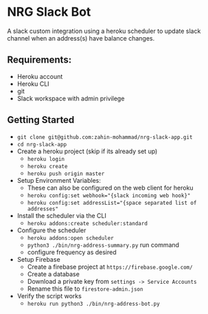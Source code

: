 # NRG Slack Bot
A slack custom integration using a heroku scheduler to update slack channel when an address(s) have balance changes.


## Requirements:
- Heroku account
- Heroku CLI
- git 
- Slack workspace with admin privilege

## Getting Started
- `git clone git@github.com:zahin-mohammad/nrg-slack-app.git`
- `cd nrg-slack-app`
- Create a heroku project (skip if its already set up)
  - `heroku login`
  - `heroku create`
  - `heroku push origin master`
- Setup Environment Variables:
  - These can also be configured on the web client for heroku
  - `heroku config:set webhook="{slack incoming web hook}"`
  - `heroku config:set addressList="{space separated list of addresses"`
- Install the scheduler via the CLI
  - `heroku addons:create scheduler:standard` 
- Configure the scheduler 
  - `heroku addons:open scheduler`
  - `python3 ./bin/nrg-address-summary.py` run command
  - configure frequency as desired
- Setup Firebase
  - Create a firebase project at `https://firebase.google.com/`
  - Create a database
  - Download a private key from `settings -> Service Accounts`
  - Rename this file to `firestore-admin.json` 
- Verify the script works
  - `heroku run python3 ./bin/nrg-address-bot.py`
